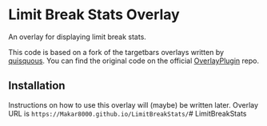 # Limit Break Stats Overlay

An overlay for displaying limit break stats.

This code is based on a fork of the targetbars overlays written by [quisquous](https://github.com/quisquous). You can find the original code on the official [OverlayPlugin](https://github.com/ngld/OverlayPlugin) repo. 

## Installation

Instructions on how to use this overlay will (maybe) be written later.
Overlay URL is `https://Makar8000.github.io/LimitBreakStats/`# LimitBreakStats
